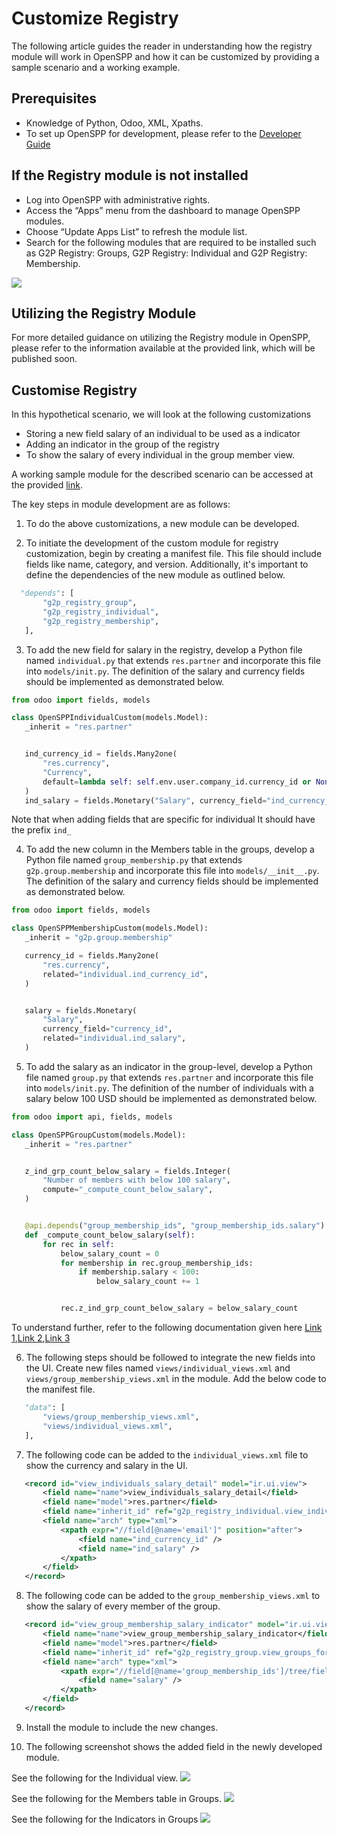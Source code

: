 # Customize Registry

The following article guides the reader in understanding how the registry module will work in OpenSPP and how it can be customized by providing a sample scenario and a working example.

## Prerequisites

- Knowledge of Python, Odoo, XML, Xpaths.
- To set up OpenSPP for development, please refer to the [Developer Guide](https://docs.openspp.org/howto/developer_guides/development_setup.html)

## If the Registry module is not installed

- Log into OpenSPP with administrative rights.
- Access the “Apps” menu from the dashboard to manage OpenSPP modules.
- Choose “Update Apps List” to refresh the module list.
- Search for the following modules that are required to be installed such as G2P Registry: Groups, G2P Registry: Individual and G2P Registry: Membership.

![](custom_registry/1.png)

## Utilizing the Registry Module

For more detailed guidance on utilizing the Registry module in OpenSPP, please refer to the information available at the provided link, which will be published soon.

## Customise Registry

In this hypothetical scenario, we will look at the following customizations

- Storing a new field salary of an individual to be used as a indicator
- Adding an indicator in the group of the registry
- To show the salary of every individual in the group member view.

A working sample module for the described scenario can be accessed at the provided [link](https://github.com/OpenSPP/documentation_code/tree/main/howto/developer_guides/customizations/spp_registry_custom).

The key steps in module development are as follows:

1. To do the above customizations, a new module can be developed.

2. To initiate the development of the custom module for registry customization, begin by creating a manifest file. This file should include fields like name, category, and version. Additionally, it's important to define the dependencies of the new module as outlined below.

```python
  "depends": [
       "g2p_registry_group",
       "g2p_registry_individual",
       "g2p_registry_membership",
   ],
```

3. To add the new field for salary in the registry, develop a Python file named `individual.py` that extends `res.partner` and incorporate this file into `models/init.py`. The definition of the salary and currency fields should be implemented as demonstrated below.

```python
from odoo import fields, models

class OpenSPPIndividualCustom(models.Model):
   _inherit = "res.partner"


   ind_currency_id = fields.Many2one(
       "res.currency",
       "Currency",
       default=lambda self: self.env.user.company_id.currency_id or None,
   )
   ind_salary = fields.Monetary("Salary", currency_field="ind_currency_id", default=0.0)
```

Note that when adding fields that are specific for individual It should have the prefix `ind_`

4. To add the new column in the Members table in the groups, develop a Python file named `group_membership.py` that extends `g2p.group.membership` and incorporate this file into `models/__init__.py`. The definition of the salary and currency fields should be implemented as demonstrated below.

```python
from odoo import fields, models

class OpenSPPMembershipCustom(models.Model):
   _inherit = "g2p.group.membership"

   currency_id = fields.Many2one(
       "res.currency",
       related="individual.ind_currency_id",
   )


   salary = fields.Monetary(
       "Salary",
       currency_field="currency_id",
       related="individual.ind_salary",
   )

```

5. To add the salary as an indicator in the group-level, develop a Python file named `group.py` that extends `res.partner` and incorporate this file into `models/init.py`. The definition of the number of individuals with a salary below 100 USD should be implemented as demonstrated below.

```python
from odoo import api, fields, models

class OpenSPPGroupCustom(models.Model):
   _inherit = "res.partner"


   z_ind_grp_count_below_salary = fields.Integer(
       "Number of members with below 100 salary",
       compute="_compute_count_below_salary",
   )


   @api.depends("group_membership_ids", "group_membership_ids.salary")
   def _compute_count_below_salary(self):
       for rec in self:
           below_salary_count = 0
           for membership in rec.group_membership_ids:
               if membership.salary < 100:
                   below_salary_count += 1


           rec.z_ind_grp_count_below_salary = below_salary_count

```

To understand further, refer to the following documentation given here [Link 1](https://www.odoo.com/documentation/15.0/developer/tutorials/getting_started/04_basicmodel.html),[Link 2](https://www.odoo.com/documentation/15.0/developer/tutorials/getting_started/14_other_module.html),[Link 3](https://www.odoo.com/documentation/15.0/developer/tutorials/getting_started/13_inheritance.html)

6. The following steps should be followed to integrate the new fields into the UI. Create new files named `views/individual_views.xml` and `views/group_membership_views.xml` in the module. Add the below code to the manifest file.

```python
   "data": [
       "views/group_membership_views.xml",
       "views/individual_views.xml",
   ],

```

7. The following code can be added to the `individual_views.xml` file to show the currency and salary in the UI.

```xml
   <record id="view_individuals_salary_detail" model="ir.ui.view">
       <field name="name">view_individuals_salary_detail</field>
       <field name="model">res.partner</field>
       <field name="inherit_id" ref="g2p_registry_individual.view_individuals_form" />
       <field name="arch" type="xml">
           <xpath expr="//field[@name='email']" position="after">
               <field name="ind_currency_id" />
               <field name="ind_salary" />
           </xpath>
       </field>
   </record>
```

8. The following code can be added to the `group_membership_views.xml` to show the salary of every member of the group.

```xml
   <record id="view_group_membership_salary_indicator" model="ir.ui.view">
       <field name="name">view_group_membership_salary_indicator</field>
       <field name="model">res.partner</field>
       <field name="inherit_id" ref="g2p_registry_group.view_groups_form" />
       <field name="arch" type="xml">
           <xpath expr="//field[@name='group_membership_ids']/tree/field[@name='ended_date']" position="after">
               <field name="salary" />
           </xpath>
       </field>
   </record>
```

9. Install the module to include the new changes.

10. The following screenshot shows the added field in the newly developed module.

See the following for the Individual view.
![](custom_registry/2.png)

See the following for the Members table in Groups.
![](custom_registry/3.png)

See the following for the Indicators in Groups
![](custom_registry/4.png)
